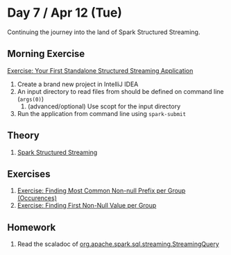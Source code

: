 # Day 7 / Apr 12 (Tue)

Continuing the journey into the land of Spark Structured Streaming.

## Morning Exercise

[Exercise: Your First Standalone Structured Streaming Application](https://jaceklaskowski.github.io/spark-workshop/exercises/spark-structured-streaming-exercise-Your-First-Standalone-Structured-Streaming-Application.html)

1. Create a brand new project in IntelliJ IDEA
1. An input directory to read files from should be defined on command line (`args(0)`)
    1. (advanced/optional) Use scopt for the input directory
1. Run the application from command line using `spark-submit`

## Theory

1. [Spark Structured Streaming](https://jaceklaskowski.github.io/spark-workshop/slides/spark-structured-streaming.html#/home)

## Exercises

1. [Exercise: Finding Most Common Non-null Prefix per Group (Occurences)](https://jaceklaskowski.github.io/spark-workshop/exercises/spark-sql-exercise-Finding-Most-Common-Non-null-Prefix-Occurences-per-Group.html)
1. [Exercise: Finding First Non-Null Value per Group](https://jaceklaskowski.github.io/spark-workshop/exercises/spark-sql-exercise-Finding-First-Non-Null-Value-per-Group.html)

## Homework

1. Read the scaladoc of [org.apache.spark.sql.streaming.StreamingQuery]({{spark.docs}}/api/scala/org/apache/spark/sql/streaming/StreamingQuery.html)
